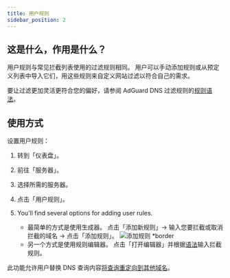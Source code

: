 ```yaml
---
title: 用户规则
sidebar_position: 2
---
```


## 这是什么，作用是什么？

用户规则与常见拦截列表使用的过滤规则相同。 用户可以手动添加规则或从预定义列表中导入它们，用这些规则来自定义网站过滤以符合自己的需求。

要让过滤更加灵活更符合您的偏好，请参阅 AdGuard DNS 过滤规则的[规则语法](/general/dns-filtering-syntax/)。

## 使用方式

设置用户规则：

1. 转到「仪表盘」。

2. 前往「服务器」。

3. 选择所需的服务器。

4. 点击「用户规则」。

5. You’ll find several options for adding user rules.

    - 最简单的方式是使用生成器。 点击「添加新规则」→ 输入您要拦截或取消拦截的域名 → 点击「添加规则」。
       ![添加规则 \*border](https://cdn.adtidy.org/content/kb/dns/private/new_dns/userrules_step5.png)
    - 另一个方式是使用规则编辑器。 点击「打开编辑器」并根据[语法](/general/dns-filtering-syntax/)输入拦截规则。

此功能允许用户替换 DNS 查询内容[将查询重定向到其他域名](/general/dns-filtering-syntax/#dnsrewrite-modifier)。
